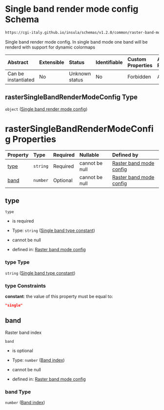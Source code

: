 # Single band render mode config Schema

```txt
https://cgi-italy.github.io/insula/schemas/v1.2.0/common/raster-band-mode-config.schema.json#/$defs/rasterSingleBandRenderModeConfig
```

Single band render mode config. In single band mode one band will be renderd with support for dynamic colormaps

| Abstract            | Extensible | Status         | Identifiable | Custom Properties | Additional Properties | Access Restrictions | Defined In                                                                                                         |
| :------------------ | :--------- | :------------- | :----------- | :---------------- | :-------------------- | :------------------ | :----------------------------------------------------------------------------------------------------------------- |
| Can be instantiated | No         | Unknown status | No           | Forbidden         | Allowed               | none                | [raster-band-mode-config.schema.json\*](schemas/common/raster-band-mode-config.schema.json) |

## rasterSingleBandRenderModeConfig Type

`object` ([Single band render mode config](raster-band-mode-config-defs-single-band-render-mode-config.md))

# rasterSingleBandRenderModeConfig Properties

| Property      | Type     | Required | Nullable       | Defined by                                                                                                                                                                                                                                                                            |
| :------------ | :------- | :------- | :------------- | :------------------------------------------------------------------------------------------------------------------------------------------------------------------------------------------------------------------------------------------------------------------------------------ |
| [type](#type) | `string` | Required | cannot be null | [Raster band mode config](raster-band-mode-config-defs-single-band-render-mode-config-properties-single-band-type-constant.md) |
| [band](#band) | `number` | Optional | cannot be null | [Raster band mode config](raster-band-mode-config-defs-single-band-render-mode-config-properties-band-index.md)                |

## type



`type`

* is required

* Type: `string` ([Single band type constant](raster-band-mode-config-defs-single-band-render-mode-config-properties-single-band-type-constant.md))

* cannot be null

* defined in: [Raster band mode config](raster-band-mode-config-defs-single-band-render-mode-config-properties-single-band-type-constant.md)

### type Type

`string` ([Single band type constant](raster-band-mode-config-defs-single-band-render-mode-config-properties-single-band-type-constant.md))

### type Constraints

**constant**: the value of this property must be equal to:

```json
"single"
```

## band

Raster band index

`band`

* is optional

* Type: `number` ([Band index](raster-band-mode-config-defs-single-band-render-mode-config-properties-band-index.md))

* cannot be null

* defined in: [Raster band mode config](raster-band-mode-config-defs-single-band-render-mode-config-properties-band-index.md)

### band Type

`number` ([Band index](raster-band-mode-config-defs-single-band-render-mode-config-properties-band-index.md))
